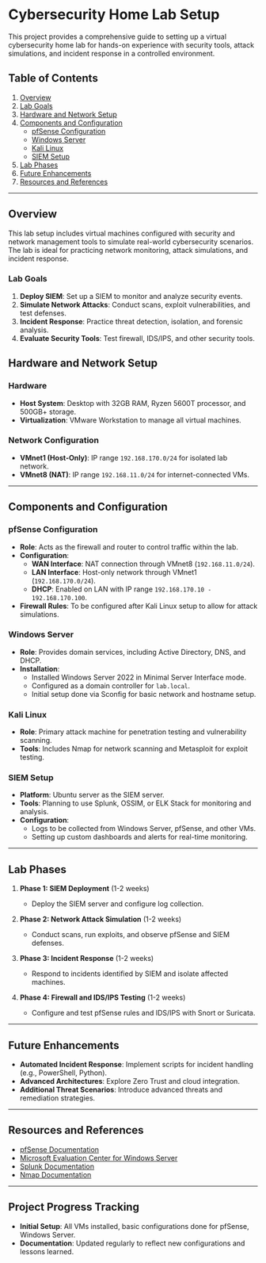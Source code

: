 # Cybersecurity Home Lab Setup

This project provides a comprehensive guide to setting up a virtual cybersecurity home lab for hands-on experience with security tools, attack simulations, and incident response in a controlled environment.

## Table of Contents

1. [Overview](#overview)
2. [Lab Goals](#lab-goals)
3. [Hardware and Network Setup](#hardware-and-network-setup)
4. [Components and Configuration](#components-and-configuration)
   - [pfSense Configuration](#pfsense-configuration)
   - [Windows Server](#windows-server)
   - [Kali Linux](#kali-linux)
   - [SIEM Setup](#siem-setup)
5. [Lab Phases](#lab-phases)
6. [Future Enhancements](#future-enhancements)
7. [Resources and References](#resources-and-references)

---

## Overview

This lab setup includes virtual machines configured with security and network management tools to simulate real-world cybersecurity scenarios. The lab is ideal for practicing network monitoring, attack simulations, and incident response.

### Lab Goals

1. **Deploy SIEM**: Set up a SIEM to monitor and analyze security events.
2. **Simulate Network Attacks**: Conduct scans, exploit vulnerabilities, and test defenses.
3. **Incident Response**: Practice threat detection, isolation, and forensic analysis.
4. **Evaluate Security Tools**: Test firewall, IDS/IPS, and other security tools.

## Hardware and Network Setup

### Hardware

- **Host System**: Desktop with 32GB RAM, Ryzen 5600T processor, and 500GB+ storage.
- **Virtualization**: VMware Workstation to manage all virtual machines.

### Network Configuration

- **VMnet1 (Host-Only)**: IP range `192.168.170.0/24` for isolated lab network.
- **VMnet8 (NAT)**: IP range `192.168.11.0/24` for internet-connected VMs.

---

## Components and Configuration

### pfSense Configuration

- **Role**: Acts as the firewall and router to control traffic within the lab.
- **Configuration**:
  - **WAN Interface**: NAT connection through VMnet8 (`192.168.11.0/24`).
  - **LAN Interface**: Host-only network through VMnet1 (`192.168.170.0/24`).
  - **DHCP**: Enabled on LAN with IP range `192.168.170.10 - 192.168.170.100`.
- **Firewall Rules**: To be configured after Kali Linux setup to allow for attack simulations.

### Windows Server

- **Role**: Provides domain services, including Active Directory, DNS, and DHCP.
- **Installation**: 
  - Installed Windows Server 2022 in Minimal Server Interface mode.
  - Configured as a domain controller for `lab.local`.
  - Initial setup done via Sconfig for basic network and hostname setup.

### Kali Linux

- **Role**: Primary attack machine for penetration testing and vulnerability scanning.
- **Tools**: Includes Nmap for network scanning and Metasploit for exploit testing.

### SIEM Setup

- **Platform**: Ubuntu server as the SIEM server.
- **Tools**: Planning to use Splunk, OSSIM, or ELK Stack for monitoring and analysis.
- **Configuration**:
  - Logs to be collected from Windows Server, pfSense, and other VMs.
  - Setting up custom dashboards and alerts for real-time monitoring.

---

## Lab Phases

1. **Phase 1: SIEM Deployment** (1-2 weeks)
   - Deploy the SIEM server and configure log collection.

2. **Phase 2: Network Attack Simulation** (1-2 weeks)
   - Conduct scans, run exploits, and observe pfSense and SIEM defenses.

3. **Phase 3: Incident Response** (1-2 weeks)
   - Respond to incidents identified by SIEM and isolate affected machines.

4. **Phase 4: Firewall and IDS/IPS Testing** (1-2 weeks)
   - Configure and test pfSense rules and IDS/IPS with Snort or Suricata.

---

## Future Enhancements

- **Automated Incident Response**: Implement scripts for incident handling (e.g., PowerShell, Python).
- **Advanced Architectures**: Explore Zero Trust and cloud integration.
- **Additional Threat Scenarios**: Introduce advanced threats and remediation strategies.

---

## Resources and References

- [pfSense Documentation](https://docs.netgate.com/pfsense/en/latest/)
- [Microsoft Evaluation Center for Windows Server](https://www.microsoft.com/en-us/evalcenter/evaluate-windows-server-2022)
- [Splunk Documentation](https://docs.splunk.com/)
- [Nmap Documentation](https://nmap.org/docs.html)

---

## Project Progress Tracking

- **Initial Setup**: All VMs installed, basic configurations done for pfSense, Windows Server.
- **Documentation**: Updated regularly to reflect new configurations and lessons learned.

